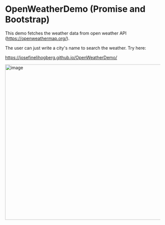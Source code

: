 # OpenWeatherDemo (Promise and Bootstrap)

This demo fetches the weather data from open weather API (https://openweathermap.org/). 

The user can just write a city's name to search the weather. Try here:

https://josefinelihogberg.github.io/OpenWeatherDemo/

<img width="505" alt="image" src="https://user-images.githubusercontent.com/97985695/217211601-89bf5310-8fd2-485a-a105-4ae8c2da9dc2.png">

